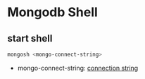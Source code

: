 # Mongodb Shell

## start shell

```sh
mongosh <mongo-connect-string>
```

- mongo-connect-string: [connection string](mongodb-connect.md#connection-uri)

